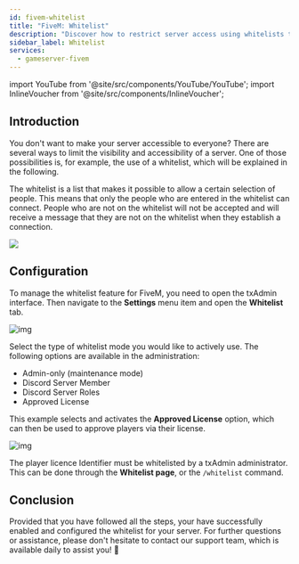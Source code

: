 ```yaml
---
id: fivem-whitelist
title: "FiveM: Whitelist"
description: "Discover how to restrict server access using whitelists to enhance security and control player entry → Learn more now"
sidebar_label: Whitelist
services:
  - gameserver-fivem
---
```


import YouTube from '@site/src/components/YouTube/YouTube';
import InlineVoucher from '@site/src/components/InlineVoucher';

## Introduction
You don't want to make your server accessible to everyone? There are several ways to limit the visibility and accessibility of a server. One of those possibilities is, for example, the use of a whitelist, which will be explained in the following.

The whitelist is a list that makes it possible to allow a certain selection of people. This means that only the people who are entered in the whitelist can connect. People who are not on the whitelist will not be accepted and will receive a message that they are not on the whitelist when they establish a connection. 

![](https://screensaver01.zap-hosting.com/index.php/s/TCYYodZW2XN6FYk/preview)

<InlineVoucher />

## Configuration

To manage the whitelist feature for FiveM, you need to open the txAdmin interface. Then navigate to the **Settings** menu item and open the **Whitelist** tab. 

![img](https://screensaver01.zap-hosting.com/index.php/s/WJBH63dWtyWWYQ6/download)



Select the type of whitelist mode you would like to actively use. The following options are available in the administration:

- Admin-only (maintenance mode)
- Discord Server Member
- Discord Server Roles
- Approved License

This example selects and activates the **Approved License** option, which can then be used to approve players via their license. 

![img](https://screensaver01.zap-hosting.com/index.php/s/dzTZLTczjWjorkf/download)

The player licence Identifier must be whitelisted by a txAdmin administrator. This can be done through the **Whitelist page**, or the `/whitelist` command. 

## Conclusion

Provided that you have followed all the steps, your have successfully enabled and configured the whitelist for your server. For further questions or assistance, please don't hesitate to contact our support team, which is available daily to assist you! 🙂

<InlineVoucher />
